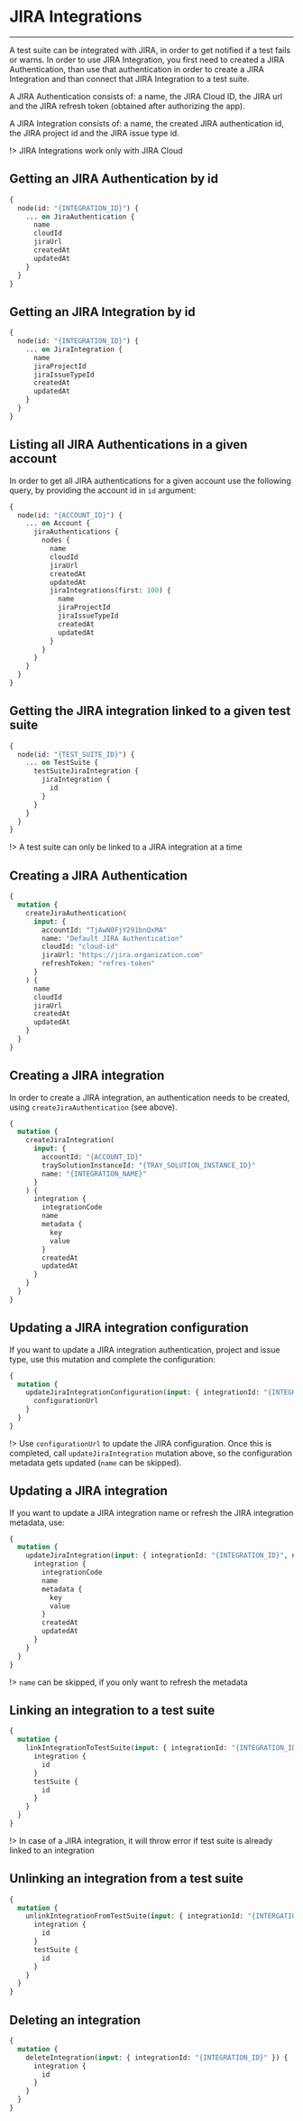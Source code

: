 # JIRA Integrations

---

A test suite can be integrated with JIRA, in order to get notified if a test fails or warns. In order to use JIRA Integration, you first need to created a JIRA Authentication, than use that authentication in order to create a JIRA Integration and than connect that JIRA Integration to a test suite.

A JIRA Authentication consists of: a name, the JIRA Cloud ID, the JIRA url and the JIRA refresh token (obtained after authorizing the app).

A JIRA Integration consists of: a name, the created JIRA authentication id, the JIRA project id and the JIRA issue type id.

!> JIRA Integrations work only with JIRA Cloud

## Getting an JIRA Authentication by id

```graphql
{
  node(id: "{INTEGRATION_ID}") {
    ... on JiraAuthentication {
      name
      cloudId
      jiraUrl
      createdAt
      updatedAt
    }
  }
}
```

## Getting an JIRA Integration by id

```graphql
{
  node(id: "{INTEGRATION_ID}") {
    ... on JiraIntegration {
      name
      jiraProjectId
      jiraIssueTypeId
      createdAt
      updatedAt
    }
  }
}
```

## Listing all JIRA Authentications in a given account

In order to get all JIRA authentications for a given account use the following query, by providing the account id in `id` argument:

```graphql
{
  node(id: "{ACCOUNT_ID}") {
    ... on Account {
      jiraAuthentications {
        nodes {
          name
          cloudId
          jiraUrl
          createdAt
          updatedAt
          jiraIntegrations(first: 100) {
            name
            jiraProjectId
            jiraIssueTypeId
            createdAt
            updatedAt
          }
        }
      }
    }
  }
}
```

## Getting the JIRA integration linked to a given test suite

```graphql
{
  node(id: "{TEST_SUITE_ID}") {
    ... on TestSuite {
      testSuiteJiraIntegration {
        jiraIntegration {
          id
        }
      }
    }
  }
}
```

!> A test suite can only be linked to a JIRA integration at a time

## Creating a JIRA Authentication

```graphql
{
  mutation {
    createJiraAuthentication(
      input: {
        accountId: "TjAwN0FjY291bnQxMA"
        name: "Default JIRA Authentication"
        cloudId: "cloud-id"
        jiraUrl: "https://jira.organization.com"
        refreshToken: "refres-token"
      }
    ) {
      name
      cloudId
      jiraUrl
      createdAt
      updatedAt
    }
  }
}
```

## Creating a JIRA integration

In order to create a JIRA integration, an authentication needs to be created, using `createJiraAuthentication` (see above).

```graphql
{
  mutation {
    createJiraIntegration(
      input: {
        accountId: "{ACCOUNT_ID}"
        traySolutionInstanceId: "{TRAY_SOLUTION_INSTANCE_ID}"
        name: "{INTEGRATION_NAME}"
      }
    ) {
      integration {
        integrationCode
        name
        metadata {
          key
          value
        }
        createdAt
        updatedAt
      }
    }
  }
}
```

## Updating a JIRA integration configuration

If you want to update a JIRA integration authentication, project and issue type, use this mutation and complete the configuration:

```graphql
{
  mutation {
    updateJiraIntegrationConfiguration(input: { integrationId: "{INTEGRATION_ID}" }) {
      configurationUrl
    }
  }
}
```

!> Use `configurationUrl` to update the JIRA configuration. Once this is completed, call `updateJiraIntegration` mutation above, so the configuration metadata gets updated (`name` can be skipped).

## Updating a JIRA integration

If you want to update a JIRA integration name or refresh the JIRA integration metadata, use:

```graphql
{
  mutation {
    updateJiraIntegration(input: { integrationId: "{INTEGRATION_ID}", name: "{INTEGRATION_NAME}" }) {
      integration {
        integrationCode
        name
        metadata {
          key
          value
        }
        createdAt
        updatedAt
      }
    }
  }
}
```

!> `name` can be skipped, if you only want to refresh the metadata

## Linking an integration to a test suite

```graphql
{
  mutation {
    linkIntegrationToTestSuite(input: { integrationId: "{INTEGRATION_ID}", testSuiteId: "{TEST_SUITE_ID}" }) {
      integration {
        id
      }
      testSuite {
        id
      }
    }
  }
}
```

!> In case of a JIRA integration, it will throw error if test suite is already linked to an integration

## Unlinking an integration from a test suite

```graphql
{
  mutation {
    unlinkIntegrationFromTestSuite(input: { integrationId: "{INTERGATION_ID}", testSuiteId: "{TEST_SUITE_ID}" }) {
      integration {
        id
      }
      testSuite {
        id
      }
    }
  }
}
```

## Deleting an integration

```graphql
{
  mutation {
    deleteIntegration(input: { integrationId: "{INTEGRATION_ID}" }) {
      integration {
        id
      }
    }
  }
}
```
